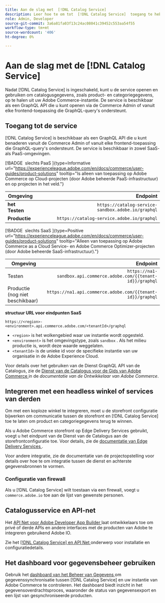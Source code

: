 ```yaml
---
title: Aan de slag met  [!DNL Catalog Service]
description: Leer hoe te om tot  [!DNL Catalog Service]  toegang te hebben en met frontend toepassingen en derdediensten te integreren.
role: Admin, Developer
source-git-commit: 3a6a81fa03f13c24ac08041c39452c553aa54f55
workflow-type: tm+mt
source-wordcount: '406'
ht-degree: 0%

---
```



# Aan de slag met de [!DNL Catalog Service]

Nadat [!DNL Catalog Service] is ingeschakeld, kunt u de service openen en gebruiken om catalogusgegevens, zoals product- en categoriegegevens, op te halen uit uw Adobe Commerce-instantie. De service is beschikbaar als een GraphQL API die u kunt openen via de Commerce Admin of vanuit elke frontend-toepassing die GraphQL-query&#39;s ondersteunt.

## Toegang tot de service

[!DNL Catalog Service] is beschikbaar als een GraphQL API die u kunt benaderen vanuit de Commerce Admin of vanuit elke frontend-toepassing die GraphQL-query&#39;s ondersteunt. De service is beschikbaar in zowel SaaS- als PaaS-omgevingen.


[!BADGE &#x200B; slechts PaaS &#x200B;]{type=Informative url="https://experienceleague.adobe.com/en/docs/commerce/user-guides/product-solutions" tooltip="Is alleen van toepassing op Adobe Commerce op Cloud-projecten (door Adobe beheerde PaaS-infrastructuur) en op projecten in het veld."}

| Omgeving | Endpoint |
|------------ | ----------: |
| **het Testen** | `https://catalog-service-sandbox.adobe.io/graphql` |
| **Productie** | `https://catalog-service.adobe.io/graphql` |

[!BADGE &#x200B; slechts SaaS &#x200B;]{type=Positive url="https://experienceleague.adobe.com/en/docs/commerce/user-guides/product-solutions" tooltip="Alleen van toepassing op Adobe Commerce as a Cloud Service- en Adobe Commerce Optimizer-projecten (door Adobe beheerde SaaS-infrastructuur)."}

| Omgeving | Endpoint |
| ------------ | --------:|
| Testen | `https://na1-sandbox.api.commerce.adobe.com/{{tenant-id}}/graphql` |
| Productie (nog niet beschikbaar) | `https://na1.api.commerce.adobe.com/{{tenant-id}}/graphql` |

**structuur URL voor eindpunten SaaS**

```text
https://<region>-<environment>.api.commerce.adobe.com/<tenantId>/graphql
```

- `<region>` is het wolkengebied waar uw instantie wordt opgesteld.
- `<environment>` is het omgevingstype, zoals `sandbox` . Als het milieu productie is, wordt deze waarde weggelaten.
- `<tenantId>` is de unieke id voor de specifieke instantie van uw organisatie in de Adobe Experience Cloud.

Voor details over het gebruiken van de Dienst GraphQL API van de Catalogus, zie de [ Dienst van de Catalogus voor de Gids van Adobe Commerce ](https://developer.adobe.com/commerce/webapi/graphql/schema/catalog-service/) in de *documentatie van de Ontwikkelaar van Adobe Commerce*.


## Integreren met een headless winkel of services van derden

Om met een koploze winkel te integreren, moet u de storefront configuratie bijwerken om communicatie tussen de storefront en [!DNL Catalog Service] toe te laten om product en categoriegegevens terug te winnen.

Als u Adobe Commerce storefront op Edge Delivery Services gebruikt, voegt u het eindpunt van de Dienst van de Catalogus aan de storefrontconfiguratie toe. Voor details, zie de [ documentatie van Edge Delivery Services ](https://experienceleague.adobe.com/developer/commerce/storefront/setup/configuration/commerce-configuration/#storefront-configuration).

Voor andere integratie, zie de documentatie van de projectopstelling voor details over hoe te om integratie tussen de dienst en achterste gegevensbronnen te vormen.


### Configuratie van firewall

Als u [!DNL Catalog Service] wilt toestaan via een firewall, voegt u `commerce.adobe.io` toe aan de lijst van gewenste personen.

## Catalogusservice en API-net

Het [ API Net voor Adobe Developer App Builder ](https://developer.adobe.com/graphql-mesh-gateway/gateway/overview/) laat ontwikkelaars toe om privé of derde APIs en andere interfaces met de producten van Adobe te integreren gebruikend Adobe IO.

Zie het [[!DNL Catalog Service]  en API Net ](mesh.md) onderwerp voor installatie en configuratiedetails.

## Het dashboard voor gegevensbeheer gebruiken

Gebruik het [ dashboard van het Beheer van Gegevens ](https://experienceleague.adobe.com/en/docs/commerce-admin/systems/data-transfer/data-dashboard) om gegevenssynchronisatie tussen [!DNL Catalog Service] en uw instantie van Adobe Commerce te controleren. Het dashboard biedt inzicht in het gegevensoverdrachtsproces, waaronder de status van gegevensexport en een lijst van gesynchroniseerde producten.
